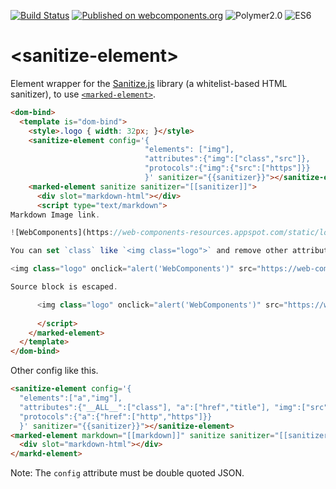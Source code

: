 [![Build Status](https://travis-ci.org/howking/sanitize-element.svg?branch=master)](https://travis-ci.org/howking/sanitize-element)
[![Published on webcomponents.org](https://img.shields.io/badge/webcomponents.org-published-blue.svg)](https://www.webcomponents.org/element/howking/sanitize-element)
![Polymer2.0](https://img.shields.io/badge/Polymer-2.0-blue.svg)
![ES6](https://img.shields.io/badge/es-6-red.svg)

# &lt;sanitize-element&gt;

Element wrapper for the [Sanitize.js](https://github.com/gbirke/Sanitize.js) library (a whitelist-based HTML sanitizer),
to use [`<marked-element>`](https://www.webcomponents.org/element/PolymerElements/marked-element).

<!--
```
<custom-element-demo>
  <template>
    <link rel="import" href="sanitize-element.html">
    <script src="https://cdn.rawgit.com/gbirke/Sanitize.js/master/lib/sanitize.js"></script>
    <link rel="import" href="../marked-element/marked-element.html">
    <next-code-block></next-code-block>
  </template>
</custom-element-demo>
```
-->
```html
<dom-bind>
  <template is="dom-bind">
    <style>.logo { width: 32px; }</style>
    <sanitize-element config='{
                              "elements": ["img"],
                              "attributes":{"img":["class","src"]},
                              "protocols":{"img":{"src":["https"]}}
                              }' sanitizer="{{sanitizer}}"></sanitize-element>
    <marked-element sanitize sanitizer="[[sanitizer]]">
      <div slot="markdown-html"></div>
      <script type="text/markdown">
Markdown Image link.

![WebComponents](https://web-components-resources.appspot.com/static/logo.svg)

You can set `class` like `<img class="logo">` and remove other attributes.

<img class="logo" onclick="alert('WebComponents')" src="https://web-components-resources.appspot.com/static/logo.svg">

Source block is escaped.

      <img class="logo" onclick="alert('WebComponents')" src="https://web-components-resources.appspot.com/static/logo.svg">
      
      </script>
    </marked-element>
  </template>
</dom-bind>
```

Other config like this.

``` html
<sanitize-element config='{
  "elements":["a","img"],
  "attributes":{"__ALL__":["class"], "a":["href","title"], "img":["src"]},
  "protocols":{"a":{"href":["http","https"]}}
  }' sanitizer="{{sanitizer}}"></sanitize-element>
<marked-element markdown="[[markdown]]" sanitize sanitizer="[[sanitizer]]">
  <div slot="markdown-html"></div>
</markd-element>
```

Note: The `config` attribute must be double quoted JSON.
